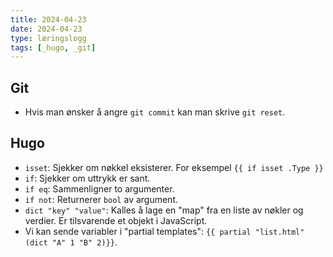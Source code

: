 ```yaml
---
title: 2024-04-23
date: 2024-04-23
type: læringslogg
tags: [_hugo, _git]
---
```

## Git
* Hvis man ønsker å angre `git commit` kan man skrive `git reset`.

## Hugo
* `isset`: Sjekker om nøkkel eksisterer. For eksempel `{{ if isset .Type }}`
* `if`: Sjekker om uttrykk er sant.
* `if eq`: Sammenligner to argumenter.
* `if not`: Returnerer `bool` av argument.
* `dict "key" "value"`: Kalles å lage en "map" fra en liste av nøkler og verdier. Er tilsvarende et objekt i JavaScript.
* Vi kan sende variabler i "partial templates": `{{ partial "list.html" (dict "A" 1 "B" 2)}}`.
